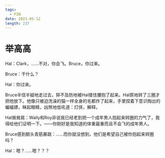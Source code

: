 ```yaml
---
tags:
  - FIN
date: 2021-05-12
length: 237
---
```


# 举高高

Hal：Clark，……不对，你会飞。Bruce，你过来。

Bruce：干什么？

Hal：你过来。

Bruce半信半疑地走过去，猝不及防地被Hal搂住腰抱了起来。Hal原地转了三圈才把他放下。他像只被迫洗澡的猫一样全身的毛都炸了起来，手里捏着下意识掏出的蝙蝠镖，眯起眼睛，凶煞地低吼道：灯侠，解释。

Hal耸耸肩：Wally和Roy非说我已经老到把一个成年男人抱起来转圈的力气了，我得给他们证明一下。——你刚好是我知道的体重最重而且不会飞的成年男人。

Bruce感到额头青筋暴跳：……而你就没想到，他们是希望自己被你抱起来转圈吗？

Hal：嗯？……嗯？？？
